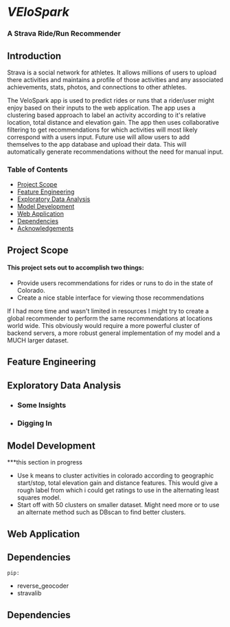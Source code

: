 # *VEloSpark*

### A Strava Ride/Run Recommender

## Introduction

Strava is a social network for athletes. It allows millions of users to upload there activities and maintains a profile of those activities and any associated achievements, stats, photos, and connections to other athletes.

The VeloSpark app is used to predict rides or runs that a rider/user might enjoy based on their inputs to the web application. The app uses a clustering based approach to label an activity according to it's relative location, total distance and elevation gain. The app then uses collaborative filtering to get recommendations for which activities will most likely correspond with a users input. Future use will allow users to add themselves to the app database and upload their data. This will automatically generate recommendations without the need for manual input.

### Table of Contents
* [Project Scope](#h1)
* [Feature Engineering](#h2)
* [Exploratory Data Analysis](#h3)
* [Model Development](#h4)
* [Web Application](#h5)
* [Dependencies](#h6)
* [Acknowledgements](#h7)

## <a id="h1"></a> Project Scope

#### This project sets out to accomplish two things:
*   Provide users recommendations for rides or runs to do in the state of Colorado.
*   Create a nice stable interface for viewing those recommendations

If I had more time and wasn't limited in resources I might try to create a global recommender to perform the same recommendations at locations world wide. This obviously would require a more powerful cluster of backend servers, a more robust general implementation of my model and a MUCH larger dataset.

## <a id="h2"></a> Feature Engineering

## <a id="h3"></a> Exploratory Data Analysis

*  ### Some Insights

*  ### Digging In

## <a id="h4"></a> Model Development
***this section in progress
* Use k means to cluster activities in colorado according to geographic start/stop, total elevation gain and distance features. This would give a rough label from which i could get ratings to use in the alternating least squares model.
* Start off with 50 clusters on smaller dataset. Might need more or to use an alternate method such as DBscan to find better clusters.

## <a id="h5"></a> Web Application

## <a id="h6"></a> Dependencies

    pip:
*   reverse_geocoder
*   stravalib


## <a id="h7"></a> Dependencies
